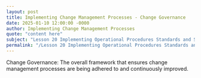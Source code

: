 ```yaml
---
layout: post
title: Implementing Change Management Processes - Change Governance
date: 2025-01-10 12:00:00 -0000
author: Implementing Change Management Processes
quote: "content here"
subject: "Lesson 20 Implementing Operational Procedures Standards and Specifications"
permalink: "/Lesson 20 Implementing Operational Procedures Standards and Specifications/Implementing Change Management Processes/Implementing Change Management Processes - Change Governance"
---
```


Change Governance: The overall framework that ensures change management processes are being adhered to and continuously improved.

